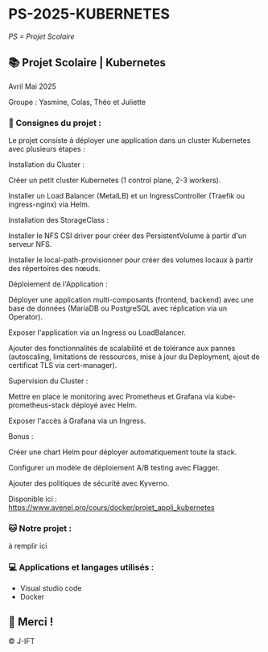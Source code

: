 # PS-2025-KUBERNETES

*PS = Projet Scolaire*

## 📚 Projet Scolaire | Kubernetes

Avril Mai 2025

Groupe : Yasmine, Colas, Théo et Juliette

### 📌 Consignes du projet :

Le projet consiste à déployer une application dans un cluster Kubernetes avec plusieurs étapes :

Installation du Cluster :

Créer un petit cluster Kubernetes (1 control plane, 2-3 workers).

Installer un Load Balancer (MetalLB) et un IngressController (Traefik ou ingress-nginx) via Helm.

Installation des StorageClass :

Installer le NFS CSI driver pour créer des PersistentVolume à partir d'un serveur NFS.

Installer le local-path-provisionner pour créer des volumes locaux à partir des répertoires des nœuds.

Déploiement de l'Application :

Déployer une application multi-composants (frontend, backend) avec une base de données (MariaDB ou PostgreSQL avec réplication via un Operator).

Exposer l'application via un Ingress ou LoadBalancer.

Ajouter des fonctionnalités de scalabilité et de tolérance aux pannes (autoscaling, limitations de ressources, mise à jour du Deployment, ajout de certificat TLS via cert-manager).

Supervision du Cluster :

Mettre en place le monitoring avec Prometheus et Grafana via kube-prometheus-stack déployé avec Helm.

Exposer l'accès à Grafana via un Ingress.

Bonus :

Créer une chart Helm pour déployer automatiquement toute la stack.

Configurer un modèle de déploiement A/B testing avec Flagger.

Ajouter des politiques de sécurité avec Kyverno.

Disponible ici : https://www.avenel.pro/cours/docker/projet_appli_kubernetes


### 🐱 Notre projet :
à remplir ici

### 💻 Applications et langages utilisés :

+ Visual studio code
+ Docker

## 🌸 Merci !
© J-IFT
